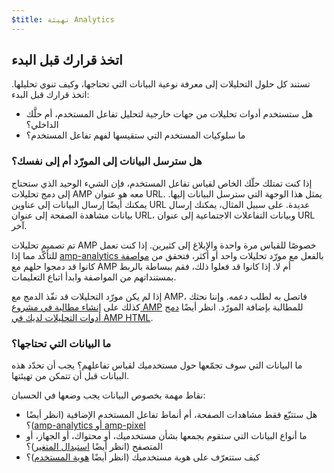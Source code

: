 ```yaml
---
$title: تهيئة Analytics
---
```


## اتخذ قرارك قبل البدء

تستند كل حلول التحليلات إلى معرفة نوعية البيانات التي تحتاجها،
وكيف تنوي تحليلها. اتخذ قرارك قبل البدء:

* هل ستستخدم أدوات تحليلات من جهات خارجية لتحليل تفاعل المستخدم،
أم حلَّك الداخلي؟
* ما سلوكيات المستخدم التي ستقيسها لفهم تفاعل المستخدم؟

### هل سترسل البيانات إلى المورّد أم إلى نفسك؟

إذا كنت تمتلك حلّك الخاص لقياس تفاعل المستخدم،
فإن الشيء الوحيد الذي ستحتاج إلى دمج تحليلات AMP معه هو عنوان URL.
يمثل هذا الوجهة التي سترسل البيانات إليها.
يمكنك أيضًا إرسال البيانات إلى عناوين URL عديدة.
على سبيل المثال، يمكنك إرسال بيانات مشاهدة الصفحة إلى عنوان URL،
وبيانات التفاعلات الاجتماعية إلى عنوان URL آخر.

تم تصميم تحليلات AMP خصوصًا للقياس مرة واحدة والإبلاغ إلى كثيرين.
إذا كنت تعمل بالفعل مع مورّد تحليلات واحد أو أكثر،
فتحقق من
[مواصفة <span dir="ltr" class="nowrap">amp-analytics</span>](/docs/reference/extended/amp-analytics.html)
للتأكّد مما إذا كانوا قد دمجوا حلهم مع AMP أم لا.
إذا كانوا قد فعلوا ذلك، فقم ببساطة بالربط بمستنداتهم من المواصفة
وابدأ اتباع التعليمات.

إذا لم يكن مورّد التحليلات قد نفّذ الدمج مع AMP،
فاتصل به لطلب دعمه.
وإننا نحثك كذلك على [إنشاء مطالبة في مشروع AMP](https://github.com/ampproject/amphtml/issues/new)
للمطالبة بإضافة المورّد.
انظر أيضًا
[دمج أدوات التحليلات لديك في <span dir="ltr" class="nowrap">AMP HTML</span>](https://github.com/ampproject/amphtml/blob/master/extensions/amp-analytics/integrating-analytics.md).

### ما البيانات التي تحتاجها؟

ما البيانات التي سوف تجمّعها حول مستخدميك لقياس تفاعلهم؟
يجب أن تحدّد هذه البيانات قبل أن تتمكن من تهيئتها.

نقاط مهمة بخصوص البيانات يجب وضعها في الحسبان:

* هل ستتبّع فقط مشاهدات الصفحة، أم أنماط تفاعل المستخدم الإضافية
(انظر أيضًا [<span dir="ltr" class="nowrap">amp-pixel</span> أو <span dir="ltr" class="nowrap">amp-analytics</span>](/docs/guides/analytics/analytics_basics.html#use-amp-pixel-or-amp-analytics))؟
* ما أنواع البيانات التي ستقوم بجمعها بشأن مستخدميك، أو محتواك،
أو الجهاز، أو المتصفح (انظر أيضًا [استبدال المتغير](/docs/guides/analytics/analytics_basics.html#variable-substitution))؟
* كيف ستتعرّف على هوية مستخدميك (انظر أيضًا [هوية المستخدم](/docs/guides/analytics/analytics_basics.html#user-identification))؟
